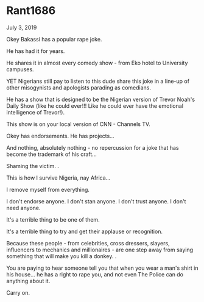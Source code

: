 # Rant1686



July 3, 2019

Okey Bakassi has a popular rape joke.

He has had it for years.

He shares it in almost every comedy show - from Eko hotel to University campuses.

YET Nigerians still pay to listen to this dude share this joke in a line-up of other misogynists and apologists parading as comedians. 

He has a show that is designed to be the Nigerian version of Trevor Noah's Daily Show (like he could ever!!! Like he could ever have the emotional intelligence of Trevor!).

This show is on your local version of CNN - Channels TV.

Okey has endorsements. He has projects...

And nothing, absolutely nothing - no repercussion for a joke that has become the trademark of his craft...

Shaming the victim.
.

This is how I survive Nigeria, nay Africa...

I remove myself from everything.

I don't endorse anyone. I don't stan anyone. I don't trust anyone. I don't need anyone.

It's a terrible thing to be one of them. 

It's a terrible thing to try and get their applause or recognition. 

Because these people - from celebrities, cross dressers, slayers, influencers to mechanics and millionaires - are one step away from saying something that will make you kill a donkey.
.

You are paying to hear someone tell you that when you wear a man's shirt in his house... he has a right to rape you, and not even The Police can do anything about it.

Carry on.